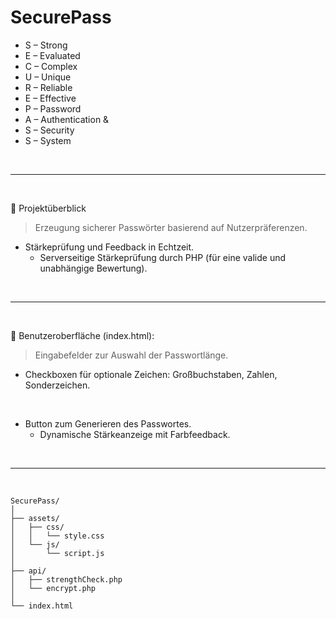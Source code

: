 # SecurePass

- S – Strong
- E – Evaluated
- C – Complex
- U – Unique
- R – Reliable
- E – Effective
- P – Password
- A – Authentication &
- S – Security
- S – System

<br>

---

<br>

🚩 Projektüberblick

> Erzeugung sicherer Passwörter basierend auf Nutzerpräferenzen.
  - Stärkeprüfung und Feedback in Echtzeit.
    - Serverseitige Stärkeprüfung durch PHP (für eine valide und unabhängige Bewertung).

<br>

---

<br>

📌 Benutzeroberfläche (index.html):

> Eingabefelder zur Auswahl der Passwortlänge.
  - Checkboxen für optionale Zeichen: Großbuchstaben, Zahlen, Sonderzeichen.

<br>

- Button zum Generieren des Passwortes.
  - Dynamische Stärkeanzeige mit Farbfeedback.

<br>

---

<br>

```yarn
SecurePass/
│
├── assets/
│   ├── css/
│   │   └── style.css
│   └── js/
│       └── script.js
│
├── api/
│   ├── strengthCheck.php
│   └── encrypt.php
│
└── index.html
```
